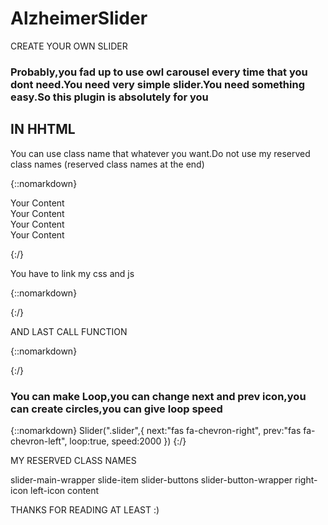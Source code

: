 # AlzheimerSlider
CREATE YOUR OWN SLIDER 

### Probably,you fad up to use owl carousel every time that you dont need.You need very simple slider.You need something easy.So this plugin is absolutely for you

## IN HHTML
You can use class name that whatever you want.Do not use my reserved class names (reserved class names at the end)



{::nomarkdown}

<div class="slider">
  <div class="content">
    <div class="slider1">Your Content</div>
    <div class="slider2">Your Content</div>    
    <div class="slider3">Your Content</div>    
    <div class="slider4">Your Content</div>    
  </div>
</div>

{:/}

You have to link my css and js

{::nomarkdown}

<link rel="stylesheet"  src="alzheimer_slider.css">
<script src="js/alzheimer_slider.js"></script>

{:/}



AND LAST CALL FUNCTION



{::nomarkdown}
<script>
  Slider(".slider");
 </script>

{:/}

 
 
 
 ### You can make Loop,you can change next and prev icon,you can create circles,you can give loop speed

{::nomarkdown}
 Slider(".slider",{
 next:"fas fa-chevron-right",
 prev:"fas fa-chevron-left",
 loop:true,
 speed:2000
 })
{:/}
 
 
 MY RESERVED CLASS NAMES
 
 slider-main-wrapper
 slide-item
 slider-buttons
 slider-button-wrapper
 right-icon
 left-icon
 content
 
 
 
 THANKS FOR READING AT LEAST :)
